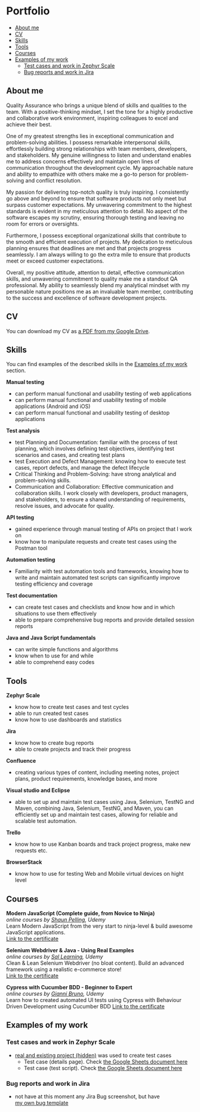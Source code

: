 # Portfolio
- [About me](#about-me)
- [CV](#cv)
- [Skills](#skills)
- [Tools](#tools)
- [Courses](#courses)
- [Examples of my work](#examples-of-my-work)
  * [Test cases and work in Zephyr Scale](#test-cases-and-work-in-testrail)
  * [Bug reports and work in Jira](#bug-reports-and-work-in-jira)
  
## About me

Quality Assurance who brings a unique blend of skills and qualities to the team. With a positive-thinking mindset, I set the tone for a highly productive and collaborative work environment, inspiring colleagues to excel and achieve their best.

One of my greatest strengths lies in exceptional communication and problem-solving abilities. I possess remarkable interpersonal skills, effortlessly building strong relationships with team members, developers, and stakeholders. My genuine willingness to listen and understand enables me to address concerns effectively and maintain open lines of communication throughout the development cycle. My approachable nature and ability to empathize with others make me a go-to person for problem-solving and conflict resolution.

My passion for delivering top-notch quality is truly inspiring. I consistently go above and beyond to ensure that software products not only meet but surpass customer expectations. My unwavering commitment to the highest standards is evident in my meticulous attention to detail. No aspect of the software escapes my scrutiny, ensuring thorough testing and leaving no room for errors or oversights.

Furthermore, I possess exceptional organizational skills that contribute to the smooth and efficient execution of projects. My dedication to meticulous planning ensures that deadlines are met and that projects progress seamlessly. I am always willing to go the extra mile to ensure that products meet or exceed customer expectations.

Overall, my positive attitude, attention to detail, effective communication skills, and unwavering commitment to quality make me a standout QA professional. My ability to seamlessly blend my analytical mindset with my personable nature positions me as an invaluable team member, contributing to the success and excellence of software development projects.

## CV
You can download my CV as [a PDF from my Google Drive](https://drive.google.com/file/d/1-NoUkf714cnUjp3S0vGUOyBQSv1VcGgW/view?usp=sharing).

## Skills

You can find examples of the described skills in the [Examples of my work](#examples-of-my-work) section.

__Manual testing__
  * can perform manual functional and usability testing of web applications
  * can perform manual functional and usability testing of mobile applications (Android and iOS)
  * can perform manual functional and usability testing of desktop applications 

__Test analysis__
  * test Planning and Documentation: familiar with the process of test planning, which involves defining test objectives, identifying test scenarios and cases, and creating test plans
  * test Execution and Defect Management: knowing how to execute test cases, report defects, and manage the defect lifecycle
  * Critical Thinking and Problem-Solving: have strong analytical and problem-solving skills.
  * Communication and Collaboration: Effective communication and collaboration skills. I work closely with developers, product managers, and stakeholders, to ensure a shared understanding of requirements, resolve issues, and advocate for quality.

__API testing__
  * gained experience through manual testing of APIs on project that I work on
  * know how to manipulate requests and create test cases using the Postman tool

__Automation testing__
  * Familiarity with test automation tools and frameworks, knowing how to write and maintain automated test scripts can significantly improve testing efficiency and coverage

__Test documentation__
  * can create test cases and checklists and know how and in which situations to use them effectively
  * able to prepare comprehensive bug reports and provide detailed session reports

__Java and Java Script fundamentals__
  * can write simple functions and algorithms
  * know when to use for and while
  * able to comprehend easy codes

## Tools

__Zephyr Scale__
  * know how to create test cases and test cycles
  * able to run created test cases
  * know how to use dashboards and statistics

__Jira__
  * know how to create bug reports
  * able to create projects and track their progress

__Confluence__
* creating various types of content, including meeting notes, project plans, product requirements, knowledge bases, and more

__Visual studio and Eclipse__
  * able to set up and maintain test cases using Java, Selenium, TestNG and Maven, combining Java, Selenium, TestNG, and Maven, you can efficiently set up and maintain test cases, allowing for reliable and scalable test automation.

__Trello__
  * know how to use Kanban boards and track project progress, make new requests etc.

__BrowserStack__
  * know how to use for testing Web and Mobile virtual devices on hight level

## Courses

__Modern JavaScript (Complete guide, from Novice to Ninja)__  
*online courses by [Shaun Pelling](https://www.udemy.com/course/modern-javascript-from-novice-to-ninja/), Udemy*  
Learn Modern JavaScript from the very start to ninja-level & build awesome JavaScript applications.  
[Link to the certificate](https://www.udemy.com/certificate/UC-d4aba7fb-a592-4675-8dc7-a65ae74221fb/)  

__Selenium Webdriver & Java - Using Real Examples__  
*online courses by [Sal Learning](https://www.udemy.com/course/selenium-webdriver-java-using-real-examples/), Udemy*  
Clean & Lean Selenium Webdriver (no bloat content). Build an advanced framework using a realistic e-commerce store!  
[Link to the certificate](https://www.udemy.com/certificate/UC-54131c06-2817-4b4c-bfbc-9991d4596e43/)

__Cypress with Cucumber BDD - Beginner to Expert__  
*online courses by [Gianni Bruno](https://www.udemy.com/course/cypress-with-cucumber-bdd-beginner-to-expert-in-9-hours/), Udemy*  
Learn how to created automated UI tests using Cypress with Behaviour Driven Development using Cucumber BDD 
[Link to the certificate]()



## Examples of my work

### Test cases and work in Zephyr Scale

- [real and existing project (hidden)]() was used to create test cases
  * Test case (details page). Check [the Google Sheets document here](https://drive.google.com/file/d/1ZacXtF0kDTEiZknC1HkgcKjbsroygcvf/view?usp=sharing)
  * Test case (test script). Check [the Google Sheets document here](https://drive.google.com/file/d/1lJqOvH9LIleRmX7OAihY2VoQs8UlZY2e/view?usp=sharing)


### Bug reports and work in Jira

- not have at this moment any Jira Bug screenshot, but have  
[my own bug template](https://drive.google.com/file/d/1aCixZO3roj-g81L2c4cUMmsyqu9FUAcH/view?usp=sharing) 

